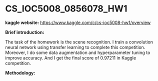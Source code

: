 # CS_IOC5008_0856078_HW1

**kaggle website:**
https://www.kaggle.com/c/cs-ioc5008-hw1/overview

**Brief introduction:**

  The task of the homework is the scene recognition. I train a convolution neural network using transfer learning to complete this competition. Moreover, I do some data augmentation and hyperparameter tuning to improve accuracy. And I get the final score of 0.97211 in Kaggle competition.

**Methodology:**
